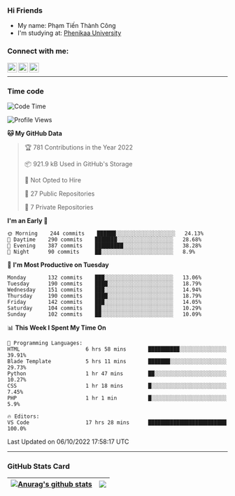 ### Hi Friends

- My name: Phạm Tiến Thành Công
- I'm studying at: [Phenikaa University]


### Connect with me:
[<img align="left" alt="PhamTienThanhCong | Facebook" width="22px" src="https://upload.wikimedia.org/wikipedia/commons/thumb/1/16/Facebook-icon-1.png/640px-Facebook-icon-1.png" />][facebook]
[<img align="left" alt="PhamTienThanhCong | Zalo" width="22px" src="https://www.anphatpc.com.vn/template/anphat_2020v2/images/icon-zalo.jpg" />][zalo]
[<img align="left" alt="PhamTienThanhCong | LinkedIn" width="22px" src="https://cdn3.iconfinder.com/data/icons/inficons/512/linkedin.png" />][linkedin]

<br />

---

### Time code

<!--START_SECTION:waka-->
![Code Time](http://img.shields.io/badge/Code%20Time-592%20hrs%2014%20mins-blue)

![Profile Views](http://img.shields.io/badge/Profile%20Views-3-blue)

**🐱 My GitHub Data** 

> 🏆 781 Contributions in the Year 2022
 > 
> 📦 921.9 kB Used in GitHub's Storage 
 > 
> 🚫 Not Opted to Hire
 > 
> 📜 27 Public Repositories 
 > 
> 🔑 7 Private Repositories  
 > 
**I'm an Early 🐤** 

```text
🌞 Morning    244 commits    ██████░░░░░░░░░░░░░░░░░░░   24.13% 
🌆 Daytime    290 commits    ███████░░░░░░░░░░░░░░░░░░   28.68% 
🌃 Evening    387 commits    █████████░░░░░░░░░░░░░░░░   38.28% 
🌙 Night      90 commits     ██░░░░░░░░░░░░░░░░░░░░░░░   8.9%

```
📅 **I'm Most Productive on Tuesday** 

```text
Monday       132 commits    ███░░░░░░░░░░░░░░░░░░░░░░   13.06% 
Tuesday      190 commits    ████░░░░░░░░░░░░░░░░░░░░░   18.79% 
Wednesday    151 commits    ███░░░░░░░░░░░░░░░░░░░░░░   14.94% 
Thursday     190 commits    ████░░░░░░░░░░░░░░░░░░░░░   18.79% 
Friday       142 commits    ███░░░░░░░░░░░░░░░░░░░░░░   14.05% 
Saturday     104 commits    ██░░░░░░░░░░░░░░░░░░░░░░░   10.29% 
Sunday       102 commits    ██░░░░░░░░░░░░░░░░░░░░░░░   10.09%

```


📊 **This Week I Spent My Time On** 

```text
💬 Programming Languages: 
HTML                     6 hrs 58 mins       ██████████░░░░░░░░░░░░░░░   39.91% 
Blade Template           5 hrs 11 mins       ███████░░░░░░░░░░░░░░░░░░   29.73% 
Python                   1 hr 47 mins        ██░░░░░░░░░░░░░░░░░░░░░░░   10.27% 
CSS                      1 hr 18 mins        █░░░░░░░░░░░░░░░░░░░░░░░░   7.45% 
PHP                      1 hr 1 min          █░░░░░░░░░░░░░░░░░░░░░░░░   5.9%

🔥 Editors: 
VS Code                  17 hrs 28 mins      █████████████████████████   100.0%

```


 Last Updated on 06/10/2022 17:58:17 UTC
<!--END_SECTION:waka-->

---

### GitHub Stats Card

| <a href="https://github.com/phamtienthanhcong"><img align="center" src="https://github-readme-stats.vercel.app/api?username=PhamTienThanhCong&show_icons=true&include_all_commits=true&theme=buefy&hide_border=true&theme=ocean_dark" alt="Anurag's github stats" /></a> | <a href="https://github.com/phamtienthanhcong"><img align="center" src="https://github-readme-stats.vercel.app/api/top-langs/?username=PhamTienThanhCong&layout=compact&theme=buefy&hide_border=true&theme=ocean_dark" /></a> |
| ------------- | ------------- |

[Phenikaa University]: https://phenikaa-uni.edu.vn/vi
[facebook]: https://www.facebook.com/phamtienthanhcong
[linkedin]: https://linkedin.com/in/phamtienthanhcong
[zalo]: https://zalo.me/0396396332
[tiktok]: https://www.tiktok.com/@phamtienthanhcong
[web]: https://github.com/PhamTienThanhCong/web_dev
[min project]: https://github.com/PhamTienThanhCong/Project-Of-Web
[c and cpp]: https://github.com/PhamTienThanhCong/Code_C_and_Cpro
[python]: https://github.com/PhamTienThanhCong/Python_beginer
